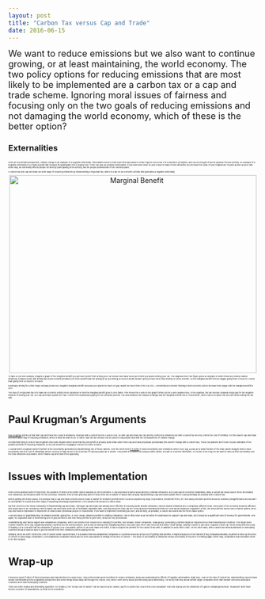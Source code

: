 ```yaml
---
layout: post
title: "Carbon Tax versus Cap and Trade"
date: 2016-06-15
---
```


  <style>  

p {
   font-size: 4;
}
  </style>  

<p><font size=4>We want to reduce emissions but we also want to continue growing, or at least maintaining, the world economy. The two policy options for reducing emissions that are most likely to be implemented are a carbon tax or a cap and trade scheme. Ignoring moral issues of fairness and focusing only on the two goals of reducing emissions and not damaging the world economy, which of these is the better option?</font></p>

<h3>Externalities</h3>

<p>From an economist’s perspective, climate change is an example of a <i>negative externality</i>. Externalities seem to have been first discussed in Arthur Pigou’s 1920 book <i>The Economics of Welfare</i>, and can be thought of as the spillover from an activity. An example of a negative externality is a chemical plant that releases its wastewater into a nearby river. There can also be positive externalities: if you have work done on your house to make it more attractive you increase the value of your neighbours’ houses as well as your own. Either way, an externality affects people not directly participating in the activity, like the people downstream of the chemical plant.</p>

<p>A carbon tax and cap and trade are both ways of reducing emissions by implementing a Pigouvian tax, which is a tax on an economic activity that generates a negative externality.</p>

<center><img src="http://nicklutsko.github.io/notes/images/marg_ben.png" alt="Marginal Benefit" style="width:500px;height:400px;"></center>

<p>To take a concrete example, imagine a graph of the <i>marginal benefit</i> you get each month from driving your car versus how many hours per month you spend driving your car. The diagonal line in the figure gives an example in which these are linearly related. Intuitively, it makes sense that driving two hours a month provides a lot more benefit than not driving at all, but driving 16 hours a month doesn’t get you much more than driving 14 hours a month. So the marginal benefit is much bigger going from 0 hours to 2 hours than going from 14 hours to 16 hours.</p>

<p>Eventually driving for a little longer actually produces a negative marginal benefit (because you spend too much on gas, waste too much time in the car, etc.). Conventional economic thinking is that economic actors increase their usage until the marginal benefit is zero.</p>

<p>The idea of a Pigouvian tax is to make an economic activity more expensive so that the marginal benefit goes to zero faster. This moves the x-axis on the graph further up the y-axis (dashed line). In the example, the tax revenue (shaded) helps pay for the negative impacts of driving your car. In a cap and trade system the “tax” comes from businesses paying for the emission permits. The area between the shaded rectangle and the marginal benefit line is “lost benefit”, which has to be taken into account when setting the tax rate.</p>

<h2>Paul Krugman’s Arguments</h2>

<p><a href="http://krugman.blogs.nytimes.com/2009/09/27/the-textbook-economics-of-cap-and-trade/?_r=0">Paul Krugman</a> points out that with cap and trade the x-axis is emissions, whereas with a carbon tax the x-axis is cost. So with cap and trade we can directly control the emissions but with a carbon tax we only control the cost of emitting. For this reason cap and trade is a more direct way of reducing emissions, which is what we want to do. In either case the tax revenue can be used to help people deal with the consequences of climate change.</p>

<p>An important thing to note is that Krugman cites some studies which show that the lost benefit is actually quite small under most cap and trade proposals (presumably this doesn’t change with a carbon tax). These calculations don’t even include estimates of the positive benefits of reducing emissions, so the lost benefit is a negligible concern for either scheme.</p>

<p>A caveat which Krugman doesn’t mention is the uncertainty generated by implementing one of these options. Over the short-term <a href="https://www.theguardian.com/environment/2013/jan/31/carbon-tax-cap-and-trade">it is better</a> to have uncertainty over emissions (which over, say, a year are a small fraction of the total carbon budget) than to have uncertainty over the cost of emissiting (which could be a huge shock to an economy if it quickly jumps up or down). This points to a carbon tax being a better option, at least on a shorter timeframe. Of course in the long run we want to have as little uncertainty over the total emissions as possible, which makes cap and trade more appealing.</p>

<h2>Issues with Implementation</h2>

<p>From a more abstract point of view then, the question of which is the better option depends on one's priorities. A cap and trade scheme would directly constrain emissions, but could lead to economic instabilities; while a carbon tax would lead to more uncertainty over emissions, but would be safer for the economy. However, from a more practical point of view, there are a number of issues with actually implementing a cap and trade system which could potentially be avoided with a carbon tax.</p>

<p>Before getting into these issues, it is possible that a cap and trade scheme would create a market for emission permits which could be exploited by large corporations, investment firms, etc. But ideally emission permits would be relatively straightforward and wouldn’t be susceptible to scams and other ways of exploiting knowledge asymmetries. Let's assume this would be a minor issue.</p>

<p>My first concern is the shear complexity of implementing cap and trade. Although cap and trade has already been effective in reducing sulfur dioxide emissions, carbon dioxide emissions are a completely different scale. Every part of the economy would be affected and would have to be considered, which makes cap and trade seem like a formidable legislative task. How big would the total cap be? How big would individual permits be? How would trading be regulated? In fact, we would almost surely need a hybrid system, since cap and trade is impossible to implement on small scales (individual people or households). If we want to implement something as soon, and as fairly, as possible, a carbon tax seems like the more viable option. </p>

<p>A second issue is “grandfathering” in emission permits: giving free, or very cheap, emission permits to existing companies. This is often seen as an incentive for businesses to support cap and trade, but it would be a significant loss of revenue for governments. And again, the legislative task of determining who to give permits to and how many permits to give them, would be very problematic.</p>

<p>Grandfathering also favors largem well-established companies, which can devote more resources to lobbying for permits, over smaller, newer companies. Analogously, developing countries might be impacted more than industrialized countries. This might seem counter-intuitive, since big companies/wealthy countries are the worst polluters. But as well as having more bargaining power, they also have more cash reserves and better credit ratings, making it easier to get loans. Suppose a start-up comes along that has a way of making Coca-Cola with half the emissions of actual Coca-Cola plants. Before it can even make one bottle, it has to acquire the permits for the carbon it will emit, in addition to all its other costs. On the other hand, with a carbon tax small businesses or developing countries would at least be able to get the benefit from their emissions before paying the tax. </p> 

<p>Similarly, since we don’t control the cost of carbon under cap and trade, it is possible that less established companies or countries would be priced out of getting new permits. It might actually be in the interest of big companies/wealthy countries to drive up the price of carbon to discourage competition. Less established companies would also be more susceptible to swings in the price of carbon -- the issue of uncertainty in emissions versus uncertainty in the price of emitting again. Either way, competition and innovation seem to be discouraged.</p>

<h2>Wrap-up</h2>

<p>It would be great if either of these proposals was implemented on a large scale. They both provide good incentives to reduce emissions, while also addressing the effects of negative externalities. Right now, I lean on the side of carbon tax. Implementing cap and trade seems overwhelming from a legislative perspective and some things would likely fall through the cracks. And, while I don’t worry about permits being used dishonestly, I do worry that they would benefit larger companies more than smaller ones and developed countries more than developing countries.</p>

<p>There are some related and interesting questions. For instance, the “social cost of carbon” can be used to price carbon, say for a carbon tax. How is this cost calculated? And how exactly are the emissions of a given company/person/etc. measured? Both must involve a number of assumptions, so what is the unertainty?</p>



















